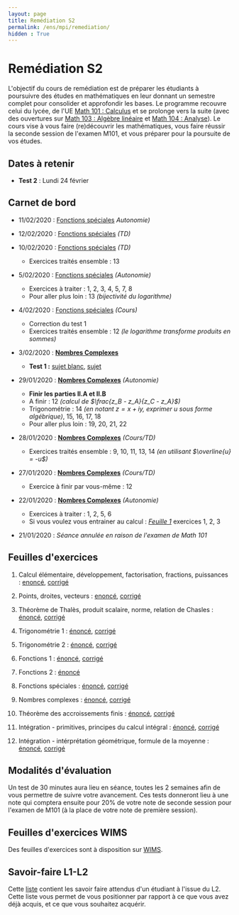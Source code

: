 ```yaml
---
layout: page
title: Remédiation S2
permalink: /ens/mpi/remediation/
hidden : True
---
```



# Remédiation S2

L'objectif du cours de remédiation est de préparer les étudiants à poursuivre des études en mathématiques en leur donnant un semestre complet pour consolider et approfondir les bases. Le programme recouvre celui du lycée, de l'UE [Math 101 : Calculus](../m101/2019) et se prolonge vers la suite (avec des ouvertures sur [Math 103 : Algèbre linéaire](../m103/) et [Math 104 : Analyse](../m104/)). Le cours vise à vous faire (re)découvrir les mathématiques, vous faire réussir la seconde session de l'examen M101, et vous préparer pour la poursuite de vos études.

## Dates à retenir

- **Test 2** : Lundi 24 février

## Carnet de bord


- <span class="date">11/02/2020 :</span> [Fonctions spéciales](td10.pdf) *Autonomie)*
- <span class="date">12/02/2020 :</span> [Fonctions spéciales](td10.pdf) *(TD)*

- <span class="date">10/02/2020 :</span> [Fonctions spéciales](td10.pdf) *(TD)*
    * Exercices traités ensemble : 13
    
- <span class="date">5/02/2020 :</span> [Fonctions spéciales](td10.pdf) *(Autonomie)*
	* Exercices à traiter : 1, 2, 3, 4, 5, 7, 8 
	* Pour aller plus loin : 13 *(bijectivité du logarithme)*

- <span class="date">4/02/2020 :</span> [Fonctions spéciales](td10.pdf) *(Cours)*
	* Correction du test 1
	* Exercices traités ensemble : 12 *(le logarithme transforme produits en sommes)*

- <span class="date">3/02/2020 :</span> [**Nombres Complexes**](td11.pdf)
	* **Test 1 :** [sujet blanc](test1_blanc.pdf), [sujet](test1.pdf)


- <span class="date">29/01/2020 :</span> [**Nombres Complexes**](td11.pdf) *(Autonomie)*
	* **Finir les parties II.A et II.B**
	* A finir : 12 *(calcul de $\frac{z_B - z_A}{z_C - z_A}$)*
	* Trigonométrie : 14 *(en notant $z=x+iy$, exprimer $u$ sous forme algébrique)*, 15, 16, 17, 18
	* Pour aller plus loin : 19, 20, 21, 22

- <span class="date">28/01/2020 :</span> [**Nombres Complexes**](td11.pdf) *(Cours/TD)*
	* Exercices traités ensemble : 9, 10, 11, 13, 14 *(en utilisant $\overline{u} = -u$)*

- <span class="date">27/01/2020 :</span> [**Nombres Complexes**](td11.pdf) *(Cours/TD)*
	* Exercice à finir par vous-même : 12

- <span class="date">22/01/2020 :</span> [**Nombres Complexes**](td11.pdf) *(Autonomie)*
    * Exercices à traiter : 1, 2, 5, 6
	* Si vous voulez vous entrainer au calcul : [*Feuille 1*](td1.pdf) exercices 1, 2, 3

- <span class="date">21/01/2020 :</span> *Séance annulée en raison de l'examen de Math 101*


## Feuilles d'exercices

1. Calcul élémentaire, développement, factorisation, fractions, puissances :
    [enoncé](td1.pdf), [corrigé](td1_corr.pdf)
	
2. Points, droites, vecteurs :
	[enoncé](td2.pdf), [corrigé](td2_corr.pdf)

3. Théorème de Thalès, produit scalaire, norme, relation de Chasles :
    [énoncé](td3.pdf), [corrigé](td3_corr.pdf)

4. Trigonométrie 1 :
    [énoncé](td4.pdf), [corrigé](td4_corr.pdf)

5. Trigonométrie 2 :
    [énoncé](td5.pdf), [corrigé](td5_corr.pdf)

6. Fonctions 1 :
	[énoncé](td6.pdf), [corrigé](td6_corr.pdf)
	
7. Fonctions 2 :
	[énoncé](td7.pdf)
    
8. Fonctions spéciales :
	[énoncé](td10.pdf), [corrigé](td10_corr.pdf)
	
9. Nombres complexes :
	[énoncé](td11.pdf), [corrigé](td11_corr.pdf)
	
10. Théorème des accroissements finis :
	[énoncé](td12.pdf), [corrigé](td12_corr.pdf)
	
11. Intégration - primitives, principes du calcul intégral :
	[énoncé](td13.pdf), [corrigé](td13_corr.pdf)

12. Intégration - intérprétation géométrique, formule de la moyenne :
	[énoncé](td14.pdf), [corrigé](td14_corr.pdf)

## Modalités d'évaluation

Un test de 30 minutes aura lieu en séance, toutes les 2 semaines afin de vous permettre de suivre votre avancement. Ces tests donneront lieu à une note qui comptera ensuite pour 20% de votre note de seconde session pour l'examen de M101 (à la place de votre note de première session).

## Feuilles d'exercices WIMS

Des feuilles d'exercices sont à disposition sur [WIMS](https://wims.u-psud.fr/wims/wims.cgi?session=new.673258039&+lang=fr&+old_session=1T1FBBB62F&+module=home). 

## Savoir-faire L1-L2

Cette [liste](sf.pdf) contient les savoir faire attendus d'un étudiant à l'issue du L2. Cette liste vous permet de vous positionner par rapport à ce que vous avez déjà acquis, et ce que vous souhaitez acquérir.